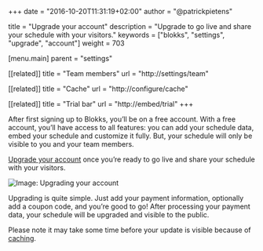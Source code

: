 +++
date            = "2016-10-20T11:31:19+02:00"
author          = "@patrickpietens"

title           = "Upgrade your account"
description     = "Upgrade to go live and share your schedule with your visitors."
keywords        = ["blokks", "settings", "upgrade", "account"]
weight          = 703

[menu.main]
parent          = "settings"

[[related]]
title = "Team members"
url = "http://settings/team"

[[related]]
title = "Cache"
url = "http://configure/cache"

[[related]]
title = "Trial bar"
url = "http://embed/trial"
+++

After first signing up to Blokks, you’ll be on a free account. With a free account, you’ll have access to all features: you can add your schedule data, embed your schedule and customize it fully. But, your schedule will only be visible to you and your team members.

[Upgrade your account](https://blokks.co/manage/upgrades) once you’re ready to go live and share your schedule with your visitors.

![Image: Upgrading your account](https://blokks.co/docs/images/image.png)

Upgrading is quite simple. Just add your payment information, optionally add a coupon code, and you’re good to go! After processing your payment data, your schedule will be upgraded and visible to the public.

<span class='note'>Please note it may take some time before your update is visible because of [caching](http://configure/cache).</span>